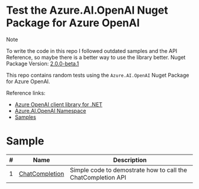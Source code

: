 # Test the Azure.AI.OpenAI Nuget Package for Azure OpenAI

> [!NOTE]
> To write the code in this repo I followed outdated samples and the API Reference, so maybe there is a better way to use the library better.
> Nuget Package Version: [2.0.0-beta.1](https://www.nuget.org/packages/Azure.AI.OpenAI/2.0.0-beta.1?_src=template)

This repo contains random tests using the `Azure.AI.OpenAI` Nuget Package for Azure OpenAI.

Reference links:
- [Azure OpenAI client library for .NET](https://learn.microsoft.com/en-us/dotnet/api/overview/azure/ai.openai-readme?view=azure-dotnet-preview)
- [Azure.AI.OpenAI Namespace](https://learn.microsoft.com/en-us/dotnet/api/azure.ai.openai?view=azure-dotnet-preview&preserve-view=true)
- [Samples](https://github.com/Azure/azure-sdk-for-net/tree/Azure.AI.OpenAI_1.0.0-beta.17/sdk/openai/Azure.AI.OpenAI/tests/Samples)

# Sample
| # | Name | Description |
| - | - | - |
| 1 | [ChatCompletion](./AOAITest/AOAITest/) | Simple code to demostrate how to call the ChatCompletion API |
